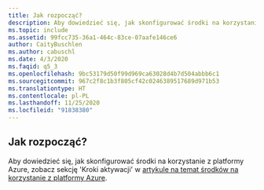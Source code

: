 ```yaml
---
title: Jak rozpocząć?
description: Aby dowiedzieć się, jak skonfigurować środki na korzystanie z platformy Azure, zobacz sekcję „Kroki aktywacji” w artykule na temat środków na korzystanie z platformy Azure.
ms.topic: include
ms.assetid: 99fcc735-36a1-464c-83ce-07aafe146ce6
author: CaityBuschlen
ms.author: cabuschl
ms.date: 4/3/2020
ms.faqid: q5_3
ms.openlocfilehash: 9bc53179d50f99d969ca63028d4b7d504abbb6c1
ms.sourcegitcommit: 967c2f8c1b3f805cf42c0246389517689d971b53
ms.translationtype: HT
ms.contentlocale: pl-PL
ms.lasthandoff: 11/25/2020
ms.locfileid: "91838380"
---
```

## <a name="how-do-i-get-started"></a>Jak rozpocząć?

Aby dowiedzieć się, jak skonfigurować środki na korzystanie z platformy Azure, zobacz sekcję \'Kroki aktywacji\' w [artykule na temat środków na korzystanie z platformy Azure](https://docs.microsoft.com/visualstudio/subscriptions/vs-azure).
